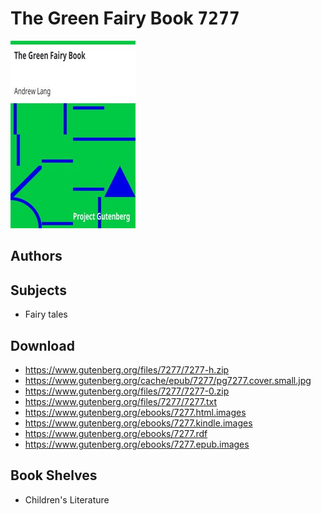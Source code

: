 # The Green Fairy Book <kbd>7277</kbd>

![](./cover.medium.jpg "")

## Authors



## Subjects


 - Fairy tales

## Download


 - https://www.gutenberg.org/files/7277/7277-h.zip
 - https://www.gutenberg.org/cache/epub/7277/pg7277.cover.small.jpg
 - https://www.gutenberg.org/files/7277/7277-0.zip
 - https://www.gutenberg.org/files/7277/7277.txt
 - https://www.gutenberg.org/ebooks/7277.html.images
 - https://www.gutenberg.org/ebooks/7277.kindle.images
 - https://www.gutenberg.org/ebooks/7277.rdf
 - https://www.gutenberg.org/ebooks/7277.epub.images

## Book Shelves


 - Children's Literature
